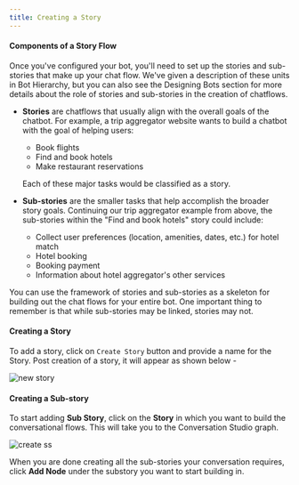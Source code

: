```yaml
---
title: Creating a Story
---
```


#### Components of a Story Flow

Once you've configured your bot, you'll need to set up the stories and sub-stories that make up your chat flow. We've given a description of these units in Bot Hierarchy, but you can also see the Designing Bots section for more details about the role of stories and sub-stories in the creation of chatflows.

- **Stories** are chatflows that usually align with the overall goals of the chatbot. For example, a trip aggregator website wants to build a chatbot with the goal of helping users:

  - Book flights
  - Find and book hotels
  - Make restaurant reservations

  Each of these major tasks would be classified as a story.

- **Sub-stories** are the smaller tasks that help accomplish the broader story goals. Continuing our trip aggregator example from above, the sub-stories within the "Find and book hotels" story could include:

  - Collect user preferences (location, amenities, dates, etc.) for hotel match
  - Hotel booking
  - Booking payment
  - Information about hotel aggregator's other services

You can use the framework of stories and sub-stories as a skeleton for building out the chat flows for your entire bot. One important thing to remember is that while sub-stories may be linked, stories may not.

#### Creating a Story

To add a story, click on `Create Story` button and provide a name for the Story. Post creation of a story, it will appear as shown below - 

![new story](https://user-images.githubusercontent.com/75118325/113377165-27ab2280-9391-11eb-83a1-7dbe1e814bdd.gif)

#### Creating a Sub-story

To start adding **Sub Story**, click on the **Story** in which you want to build the conversational flows. This will take you to the Conversation Studio graph.

![create ss](https://user-images.githubusercontent.com/75118325/113377354-b455e080-9391-11eb-923c-537884f13125.gif)

When you are done creating all the sub-stories your conversation requires, click **Add Node** under the substory you want to start building in.
